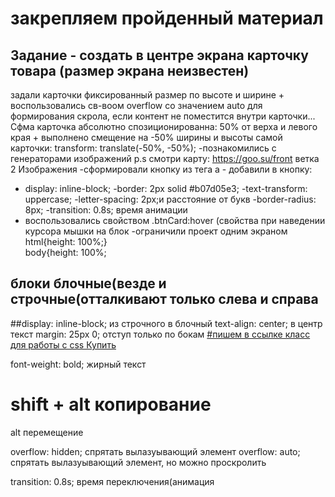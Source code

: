# закрепляем пройденный материал
## Задание - создать в центре экрана карточку товара (размер экрана неизвестен)

задали карточки фиксированный размер по высоте и ширине + воспользовались св-воом overflow со значением auto для формирования скрола, если контент не поместится внутри карточки...
Сфма карточка абсолютно спозиционированна: 50% от верха и левого края + выполнено смещение на -50% ширины и высоты самой карточки: transform: translate(-50%, -50%);
-познакомились с генераторами изображений p.s смотри карту: https://goo.su/front ветка 2 Изображения
-сформировали кнопку из тега a - добавили в кнопку:
 - display: inline-block;
 -border: 2px solid #b07d05e3;
 -text-transform: uppercase;
 -letter-spacing: 2px;и расстояние от букв
 -border-radius: 8px;
 -transition: 0.8s; время анимации
 - воспользовались свойством .btnCard:hover (свойства при наведении курсора мышки на блок
 -ограничили проект одним экраном html{height: 100%;}   
body{height: 100%;











## блоки блочные(везде и строчные(отталкивают только слева и справа
##display: inline-block; из строчного в блочный
text-align: center; в центр текст
margin: 25px 0; отступ только по бокам
<a href="#" class="btnCard"> #пишем в ссылке класс для работы с сss
            Купить
</a>

font-weight: bold; жирный текст

# shift + alt  копирование
alt перемещение

overflow: hidden; спрятать вылазуывающий элемент
 overflow: auto; спрятать вылазуывающий элемент, но можно проскролить

 transition: 0.8s; время переключения(анимация

